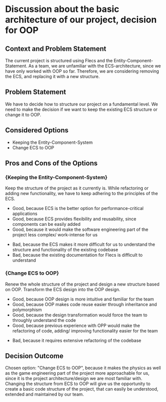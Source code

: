 # Discussion about the basic architecture of our project, decision for OOP

## Context and Problem Statement

The current project is structured using Flecs and the Entity-Component-Statement. As a team, we are unfamiliar with the ECS-architecture,
since we have only worked with OOP so far. Therefore, we are considering removing the ECS, and replacing it with a new structure.

## Problem Statement

We have to decide how to structure our project on a fundamental level. We need to make the decision if we want to keep
the existing ECS structure or change it to OOP.

## Considered Options

* Keeping the Entity-Component-System
* Change ECS to OOP

## Pros and Cons of the Options

### {Keeping the Entity-Component-System}

Keep the structure of the project as it currently is. While refactoring or adding new functionality, we have to keep adhering
to the principles of the ECS.

+ Good, because ECS is the better option for performance-critical applications
+ Good, because ECS provides flexibility and reusability, since components can be easily added
+ Good, because it would make the software engineering part of the project less complex/ work-intense for us
- Bad, because the ECS makes it more difficult for us to understand the structure and functionality of the existing codebase
- Bad, because the existing documentation for Flecs is difficult to understand

### {Change ECS to OOP}

Renew the whole structure of the project and design a new structure based on OOP. Transform the ECS design into the OOP design.

+ Good, because OOP design is more intuitive and familiar for the team
+ Good, because OOP makes code reuse easier through inheritance and polymorphism
+ Good, because the design transformation would force the team to throughly understand the code
+ Good, because previous experience with OPP would make the refactoring of code, adding/ improving functionality easier for the team
- Bad, because it requires extensive refactoring of the codebase

## Decision Outcome

Chosen option: "Change ECS to OOP", because it makes the physics as well as the game engineering part of the project more 
approachable for us, since it is the project architecture/design we are most familiar with.
Changing the structure from ECS to OOP will give us the opportunity to create a basic code structure
of the project, that can easily be understood, extended and maintained by our team.
